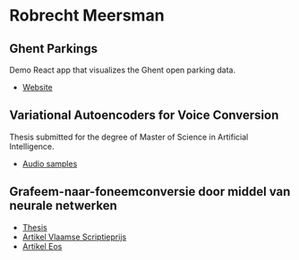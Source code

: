 # Robrecht Meersman
## Ghent Parkings
Demo React app that visualizes the Ghent open parking data.
* [Website](https://robrechtme.github.io/ghent-parkings/)

## Variational Autoencoders for Voice Conversion
Thesis submitted for the degree of Master of Science in Artificial Intelligence.
* [Audio samples](https://robrechtme.github.io/fhvae-vc)

## Grafeem-naar-foneemconversie door middel van neurale netwerken
* [Thesis](https://lib.ugent.be/catalog/rug01:002786220)
* [Artikel Vlaamse Scriptieprijs](https://scriptieprijs.be/nieuws/hoe-siri-leert-praten)
* [Artikel Eos](https://www.eoswetenschap.eu/technologie/hoe-siri-leert-praten)
      